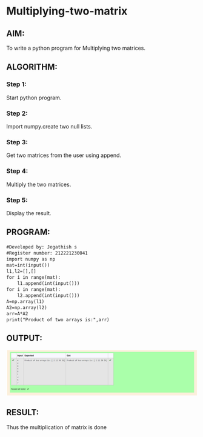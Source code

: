 # Multiplying-two-matrix

## AIM:
To write a python program for Multiplying two matrices.

## ALGORITHM:

### Step 1:
Start python program.

### Step 2:
Import numpy.create two null lists.

### Step 3:
Get two matrices from the user using append.

### Step 4:
Multiply the two matrices.

### Step 5:
Display the result.

## PROGRAM: 
```
#Developed by: Jegathish s
#Register number: 212221230041
import numpy as np
mat=int(input())
l1,l2=[],[]
for i in range(mat):
    l1.append(int(input()))
for i in range(mat):
    l2.append(int(input()))
A=np.array(l1)
A2=np.array(l2)
arr=A*A2
print("Product of two arrays is:",arr)
```
## OUTPUT:
![output](out.png)
## RESULT:
Thus the multiplication of matrix is done
